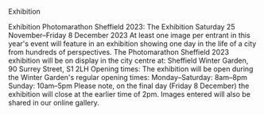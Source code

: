 Exhibition

Exhibition
Photomarathon Sheffield 2023: The Exhibition
Saturday 25 November–Friday 8 December 2023
At least one image per entrant in this year's event will feature in an exhibition showing one day in the life of a city from hundreds of perspectives.
The Photomarathon Sheffield 2023 exhibition will be on display in the city centre at:
Sheffield Winter Garden,
90 Surrey Street,
S1 2LH
Opening times:
The exhibition will be open during the Winter Garden's regular opening times:
Monday–Saturday: 8am–8pm
Sunday: 10am–5pm
Please note, on the final day (Friday 8 December) the exhibition will close at the earlier time of 2pm.
Images entered will also be shared in our online gallery.
